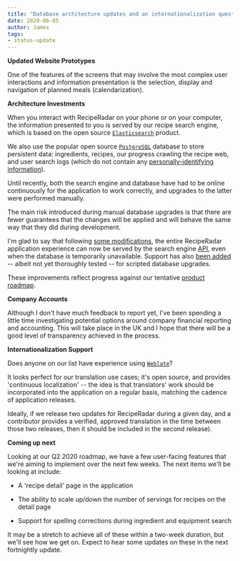 ```yaml
---
title: "Database architecture updates and an internationalization question"
date: 2020-06-05
author: James
tags:
- status-update
---
```

**Updated Website Prototypes**

One of the features of the screens that may involve the most complex user interactions and information presentation is the selection, display and navigation of planned meals (calendarization).

**Architecture Investments**

When you interact with RecipeRadar on your phone or on your computer, the information presented to you is served by our recipe search engine, which is based on the open source [`Elasticsearch`](https://www.elastic.co/elasticsearch/) product.

We also use the popular open source [`PostgreSQL`](https://www.postgresql.org/) database to store persistent data: ingredients, recipes, our progress crawling the recipe web, and user search logs (which do not contain any [personally-identifying information](https://en.wikipedia.org/wiki/Personal_data)).

Until recently, both the search engine and database have had to be online continuously for the application to work correctly, and upgrades to the latter were performed manually.

The main risk introduced during manual database upgrades is that there are fewer guarantees that the changes will be applied and will behave the same way that they did during development.

I'm glad to say that following [some modifications](https://github.com/openculinary/infrastructure/issues/8), the entire RecipeRadar application experience can now be served by the search engine [API](https://github.com/openculinary/api), even when the database is temporarily unavailable. Support has also [been added](https://github.com/openculinary/backend/issues/2) -- albeit not yet thoroughly tested -- for scripted database upgrades.

These improvements reflect progress against our tentative [product roadmap](https://github.com/openculinary/company/pull/4).

**Company Accounts**

Although I don't have much feedback to report yet, I've been spending a little time investigating potential options around company financial reporting and accounting. This will take place in the UK and I hope that there will be a good level of transparency achieved in the process.

**Internationalization Support**

Does anyone on our list have experience using [`Weblate`](https://weblate.org/en/)?

It looks perfect for our translation use cases; it's open source, and provides 'continuous localization' -- the idea is that translators' work should be incorporated into the application on a regular basis, matching the cadence of application releases.

Ideally, if we release two updates for RecipeRadar during a given day, and a contributor provides a verified, approved translation in the time between those two releases, then it should be included in the second release).

**Coming up next**

Looking at our Q2 2020 roadmap, we have a few user-facing features that we're aiming to implement over the next few weeks. The next items we'll be looking at include:

- A 'recipe detail' page in the application

- The ability to scale up/down the number of servings for recipes on the detail page

- Support for spelling corrections during ingredient and equipment search

It may be a stretch to achieve all of these within a two-week duration, but we'll see how we get on. Expect to hear some updates on these in the next fortnightly update.
